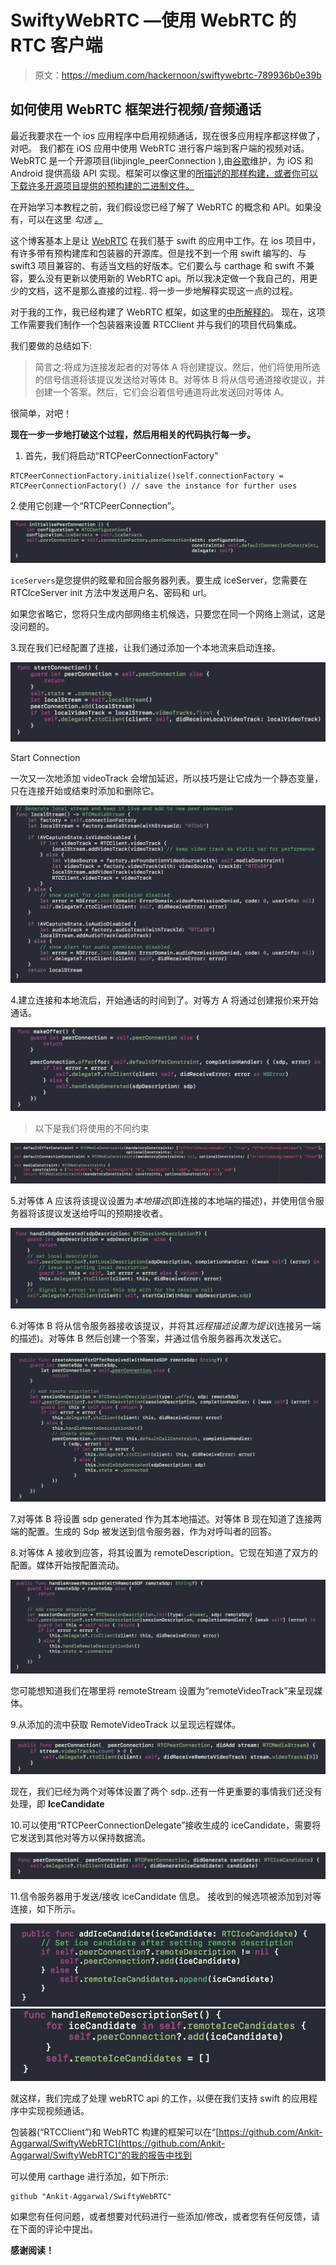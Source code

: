 # SwiftyWebRTC —使用 WebRTC 的 RTC 客户端

> 原文：<https://medium.com/hackernoon/swiftywebrtc-789936b0e39b>

## 如何使用 WebRTC 框架进行视频/音频通话

最近我要求在一个 ios 应用程序中启用视频通话，现在很多应用程序都这样做了，对吧。
我们都在 iOS 应用中使用 WebRTC 进行客户端到客户端的视频对话。WebRTC 是一个开源项目(libjingle_peerConnection ),由[谷歌](https://hackernoon.com/tagged/google)维护，为 iOS 和 Android 提供高级 API 实现。框架可以像这里的[所描述的那样构建，或者你可以下载许多开源项目提供的预构建的二进制文件。](https://webrtc.org/native-code/ios/)

在开始学习本教程之前，我们假设您已经了解了 WebRTC 的概念和 API。如果没有，可以在这里 *勾选* [*。*](https://developer.mozilla.org/en-US/docs/Web/API/WebRTC_API)

这个博客基本上是让 [WebRTC](https://hackernoon.com/tagged/webrtc) 在我们基于 swift 的应用中工作。在 ios 项目中，有许多带有预构建库和包装器的开源库。但是找不到一个用 swift 编写的、与 swift3 项目兼容的、有适当文档的好版本。它们要么与 carthage 和 swift 不兼容，要么没有更新以使用新的 WebRTC api。所以我决定做一个我自己的，用更少的文档，这不是那么直接的过程..
将一步一步地解释实现这一点的过程。

对于我的工作，我已经构建了 WebRTC 框架，如这里的[中所解释的](https://webrtc.org/native-code/ios/)。
现在，这项工作需要我们制作一个包装器来设置 RTCClient 并与我们的项目代码集成。

我们要做的总结如下:

> 简言之:将成为连接发起者的对等体 A 将创建提议。然后，他们将使用所选的信号信道将该提议发送给对等体 B。对等体 B 将从信号通道接收提议，并创建一个答案。然后，它们会沿着信号通道将此发送回对等体 A。

很简单，对吧！

**现在一步一步地打破这个过程，然后用相关的代码执行每一步。**

1.  首先，我们将启动“RTCPeerConnectionFactory”

```
RTCPeerConnectionFactory.initialize()self.connectionFactory = RTCPeerConnectionFactory() // save the instance for further uses
```

2.使用它创建一个“RTCPeerConnection”。

![](img/a68297b0c578b9eee4b7be15df6b20b8.png)

``iceServers``是您提供的眩晕和回合服务器列表。要生成 iceServer，您需要在 RTCIceServer init 方法中发送用户名、密码和 url。

如果您省略它，您将只生成内部网络主机候选，只要您在同一个网络上测试，这是没问题的。

3.现在我们已经配置了连接，让我们通过添加一个本地流来启动连接。

![](img/f8f57d7585629ccb3ffcd28ec854d252.png)

Start Connection

一次又一次地添加 videoTrack 会增加延迟，所以技巧是让它成为一个静态变量，只在连接开始或结束时添加和删除它。

![](img/f7b43a035597002b8e0e1c63f4cda305.png)

4.建立连接和本地流后，开始通话的时间到了。对等方 A 将通过创建报价来开始通话。

![](img/29ba35ebb6741536694e128181b19bab.png)

> 以下是我们将使用的不同约束

![](img/15ee7245bab7a7369499f2a8a8e3423f.png)

5.对等体 A 应该将该提议设置为*本地描述*(即连接的本地端的描述)，并使用信令服务器将该提议发送给呼叫的预期接收者。

![](img/4338034bf16a9d125e91679ea18c72de.png)

6.对等体 B 将从信令服务器接收该提议，并将其*远程描述设置为提议*(连接另一端的描述)。对等体 B 然后创建一个答案，并通过信令服务器再次发送它。

![](img/bb41fa00b825fbf54fbb3db338bbc7b2.png)

7.对等体 B 将设置 sdp generated 作为其本地描述。对等体 B 现在知道了连接两端的配置。生成的 Sdp 被发送到信令服务器，作为对呼叫者的回答。

8.对等体 A 接收到应答，将其设置为 remoteDescription。它现在知道了双方的配置。媒体开始按配置流动。

![](img/a8d88980fbc6501e950be107d46fd353.png)

您可能想知道我们在哪里将 remoteStream 设置为“remoteVideoTrack”来呈现媒体。

9.从添加的流中获取 RemoteVideoTrack 以呈现远程媒体。

![](img/93675575ceb00a5d96f48be6ba4e41e9.png)

现在，我们已经为两个对等体设置了两个 sdp..还有一件更重要的事情我们还没有处理，即 **IceCandidate**

10.可以使用“RTCPeerConnectionDelegate”接收生成的 iceCandidate，需要将它发送到其他对等方以保持数据流。

![](img/2e0e6612b2746583edd3c9fc45c9a545.png)

11.信令服务器用于发送/接收 iceCandidate 信息。
接收到的候选项被添加到对等连接，如下所示。

![](img/9fc1d8531c4d24f36f63596ef4ebf265.png)![](img/00cd89a84f4f42d01167451438ca2660.png)

就这样，我们完成了处理 webRTC api 的工作，以便在我们支持 swift 的应用程序中实现视频通话。

包装器(“RTCClient”)和 WebRTC 构建的框架可以在“[https://github.com/Ankit-Aggarwal/SwiftyWebRTC](https://github.com/Ankit-Aggarwal/SwiftyWebRTC)”的我的报告中找到

可以使用 carthage 进行添加，如下所示:

```
github "Ankit-Aggarwal/SwiftyWebRTC"
```

如果您有任何问题，或者想要对代码进行一些添加/修改，或者您有任何反馈，请在下面的评论中提出。

**感谢阅读！**